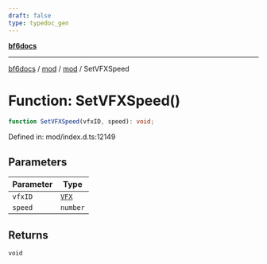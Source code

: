 ```yaml
---
draft: false
type: typedoc_gen
---
```


[**bf6docs**](../../../_index.md)

***

[bf6docs](../../../_index.md) / [mod](../../_index.md) / [mod](../_index.md) / SetVFXSpeed

# Function: SetVFXSpeed()

```ts
function SetVFXSpeed(vfxID, speed): void;
```

Defined in: mod/index.d.ts:12149

## Parameters

| Parameter | Type |
| ------ | ------ |
| `vfxID` | [`VFX`](../VFX/_index.md) |
| `speed` | `number` |

## Returns

`void`
